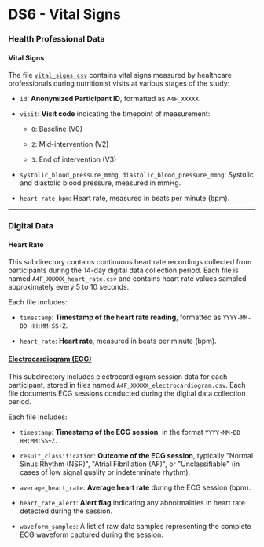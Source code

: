 # DS6 - Vital Signs

### Health Professional Data

#### Vital Signs

The file [`vital_signs.csv`](https://github.com/AI4Food/AI4FoodDB/blob/master/datasets/DS6_VitalSigns/vital_signs.csv) contains vital signs measured by healthcare professionals during nutritionist visits at various stages of the study:

-   `id`: **Anonymized Participant ID**, formatted as `A4F_XXXXX`.
    
-   `visit`: **Visit code** indicating the timepoint of measurement:
    
    -   `0`: Baseline (V0)
        
    -   `2`: Mid-intervention (V2)
        
    -   `3`: End of intervention (V3)
        
-   `systolic_blood_pressure_mmhg`, `diastolic_blood_pressure_mmhg`: Systolic and diastolic blood pressure, measured in mmHg.
    
-   `heart_rate_bpm`: Heart rate, measured in beats per minute (bpm).
    

----------
### Digital Data

#### Heart Rate

This subdirectory contains continuous heart rate recordings collected from participants during the 14-day digital data collection period. Each file is named `A4F_XXXXX_heart_rate.csv` and contains heart rate values sampled approximately every 5 to 10 seconds.

Each file includes:

-   `timestamp`: **Timestamp of the heart rate reading**, formatted as `YYYY-MM-DD HH:MM:SS+Z`.
    
-   `heart_rate`: **Heart rate**, measured in beats per minute (bpm).
    

#### [Electrocardiogram (ECG)](https://github.com/AI4Food/AI4FoodDB/tree/master/datasets/DS6_VitalSigns/electrocardiogram)

This subdirectory includes electrocardiogram session data for each participant, stored in files named `A4F_XXXXX_electrocardiogram.csv`. Each file documents ECG sessions conducted during the digital data collection period.

Each file includes:

-   `timestamp`: **Timestamp of the ECG session**, in the format `YYYY-MM-DD HH:MM:SS+Z`.
    
-   `result_classification`: **Outcome of the ECG session**, typically "Normal Sinus Rhythm (NSR)", "Atrial Fibrillation (AF)",  or "Unclassifiable" (in cases of low signal quality or indeterminate rhythm).
    
-   `average_heart_rate`: **Average heart rate** during the ECG session (bpm).
    
-   `heart_rate_alert`: **Alert flag** indicating any abnormalities in heart rate detected during the session.
    
-   `waveform_samples`: A list of raw data samples representing the complete ECG waveform captured during the session.
